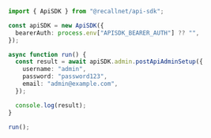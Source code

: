 <!-- Start SDK Example Usage [usage] -->

```typescript
import { ApiSDK } from "@recallnet/api-sdk";

const apiSDK = new ApiSDK({
  bearerAuth: process.env["APISDK_BEARER_AUTH"] ?? "",
});

async function run() {
  const result = await apiSDK.admin.postApiAdminSetup({
    username: "admin",
    password: "password123",
    email: "admin@example.com",
  });

  console.log(result);
}

run();
```

<!-- End SDK Example Usage [usage] -->
